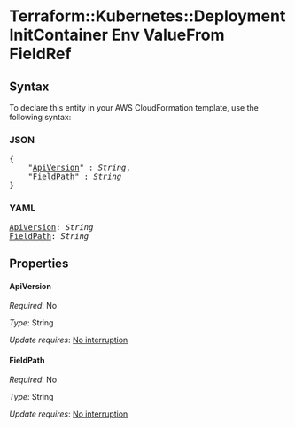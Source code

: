 # Terraform::Kubernetes::Deployment InitContainer Env ValueFrom FieldRef

## Syntax

To declare this entity in your AWS CloudFormation template, use the following syntax:

### JSON

<pre>
{
    "<a href="#apiversion" title="ApiVersion">ApiVersion</a>" : <i>String</i>,
    "<a href="#fieldpath" title="FieldPath">FieldPath</a>" : <i>String</i>
}
</pre>

### YAML

<pre>
<a href="#apiversion" title="ApiVersion">ApiVersion</a>: <i>String</i>
<a href="#fieldpath" title="FieldPath">FieldPath</a>: <i>String</i>
</pre>

## Properties

#### ApiVersion

_Required_: No

_Type_: String

_Update requires_: [No interruption](https://docs.aws.amazon.com/AWSCloudFormation/latest/UserGuide/using-cfn-updating-stacks-update-behaviors.html#update-no-interrupt)

#### FieldPath

_Required_: No

_Type_: String

_Update requires_: [No interruption](https://docs.aws.amazon.com/AWSCloudFormation/latest/UserGuide/using-cfn-updating-stacks-update-behaviors.html#update-no-interrupt)

